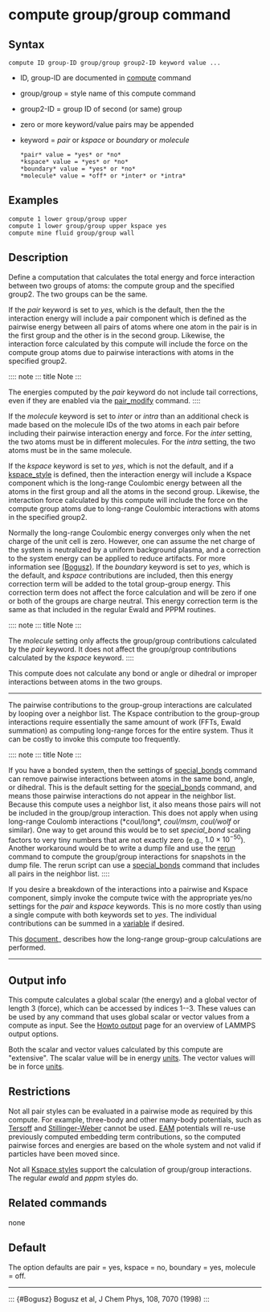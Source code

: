 # compute group/group command

## Syntax

``` LAMMPS
compute ID group-ID group/group group2-ID keyword value ...
```

-   ID, group-ID are documented in [compute](compute) command

-   group/group = style name of this compute command

-   group2-ID = group ID of second (or same) group

-   zero or more keyword/value pairs may be appended

-   keyword = *pair* or *kspace* or *boundary* or *molecule*

        *pair* value = *yes* or *no*
        *kspace* value = *yes* or *no*
        *boundary* value = *yes* or *no*
        *molecule* value = *off* or *inter* or *intra*

## Examples

``` LAMMPS
compute 1 lower group/group upper
compute 1 lower group/group upper kspace yes
compute mine fluid group/group wall
```

## Description

Define a computation that calculates the total energy and force
interaction between two groups of atoms: the compute group and the
specified group2. The two groups can be the same.

If the *pair* keyword is set to *yes*, which is the default, then the
the interaction energy will include a pair component which is defined as
the pairwise energy between all pairs of atoms where one atom in the
pair is in the first group and the other is in the second group.
Likewise, the interaction force calculated by this compute will include
the force on the compute group atoms due to pairwise interactions with
atoms in the specified group2.

:::: note
::: title
Note
:::

The energies computed by the *pair* keyword do not include tail
corrections, even if they are enabled via the [pair_modify](pair_modify)
command.
::::

If the *molecule* keyword is set to *inter* or *intra* than an
additional check is made based on the molecule IDs of the two atoms in
each pair before including their pairwise interaction energy and force.
For the *inter* setting, the two atoms must be in different molecules.
For the *intra* setting, the two atoms must be in the same molecule.

If the *kspace* keyword is set to *yes*, which is not the default, and
if a [kspace_style](kspace_style) is defined, then the interaction
energy will include a Kspace component which is the long-range Coulombic
energy between all the atoms in the first group and all the atoms in the
second group. Likewise, the interaction force calculated by this compute
will include the force on the compute group atoms due to long-range
Coulombic interactions with atoms in the specified group2.

Normally the long-range Coulombic energy converges only when the net
charge of the unit cell is zero. However, one can assume the net charge
of the system is neutralized by a uniform background plasma, and a
correction to the system energy can be applied to reduce artifacts. For
more information see [(Bogusz)](Bogusz). If the *boundary* keyword is
set to *yes*, which is the default, and *kspace* contributions are
included, then this energy correction term will be added to the total
group-group energy. This correction term does not affect the force
calculation and will be zero if one or both of the groups are charge
neutral. This energy correction term is the same as that included in the
regular Ewald and PPPM routines.

:::: note
::: title
Note
:::

The *molecule* setting only affects the group/group contributions
calculated by the *pair* keyword. It does not affect the group/group
contributions calculated by the *kspace* keyword.
::::

This compute does not calculate any bond or angle or dihedral or
improper interactions between atoms in the two groups.

------------------------------------------------------------------------

The pairwise contributions to the group-group interactions are
calculated by looping over a neighbor list. The Kspace contribution to
the group-group interactions require essentially the same amount of work
(FFTs, Ewald summation) as computing long-range forces for the entire
system. Thus it can be costly to invoke this compute too frequently.

:::: note
::: title
Note
:::

If you have a bonded system, then the settings of
[special_bonds](special_bonds) command can remove pairwise interactions
between atoms in the same bond, angle, or dihedral. This is the default
setting for the [special_bonds](special_bonds) command, and means those
pairwise interactions do not appear in the neighbor list. Because this
compute uses a neighbor list, it also means those pairs will not be
included in the group/group interaction. This does not apply when using
long-range Coulomb interactions (\*coul/long\*, *coul/msm*, *coul/wolf*
or similar). One way to get around this would be to set *special_bond*
scaling factors to very tiny numbers that are not exactly zero (e.g.,
$1.0 \times 10^{-50}$). Another workaround would be to write a dump file
and use the [rerun](rerun) command to compute the group/group
interactions for snapshots in the dump file. The rerun script can use a
[special_bonds](special_bonds) command that includes all pairs in the
neighbor list.
::::

If you desire a breakdown of the interactions into a pairwise and Kspace
component, simply invoke the compute twice with the appropriate yes/no
settings for the *pair* and *kspace* keywords. This is no more costly
than using a single compute with both keywords set to *yes*. The
individual contributions can be summed in a [variable](variable) if
desired.

This [document](PDF/kspace.pdf)\_ describes how the long-range
group-group calculations are performed.

------------------------------------------------------------------------

## Output info

This compute calculates a global scalar (the energy) and a global vector
of length 3 (force), which can be accessed by indices 1\--3. These
values can be used by any command that uses global scalar or vector
values from a compute as input. See the [Howto output](Howto_output)
page for an overview of LAMMPS output options.

Both the scalar and vector values calculated by this compute are
\"extensive\". The scalar value will be in energy [units](units). The
vector values will be in force [units](units).

## Restrictions

Not all pair styles can be evaluated in a pairwise mode as required by
this compute. For example, three-body and other many-body potentials,
such as [Tersoff](pair_tersoff) and [Stillinger-Weber](pair_sw) cannot
be used. [EAM](pair_eam) potentials will re-use previously computed
embedding term contributions, so the computed pairwise forces and
energies are based on the whole system and not valid if particles have
been moved since.

Not all [Kspace styles](kspace_style) support the calculation of
group/group interactions. The regular *ewald* and *pppm* styles do.

## Related commands

none

## Default

The option defaults are pair = yes, kspace = no, boundary = yes,
molecule = off.

------------------------------------------------------------------------

::: {#Bogusz}
Bogusz et al, J Chem Phys, 108, 7070 (1998)
:::
